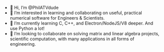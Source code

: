 - 👋 Hi, I’m @PhilATVdude
- 👀 I’m interested in learning and collaborating on useful, practical numerical software for Engineers & Scientists.
- 🌱 I’m currently learning C, C++, and Electron/NodeJS/V8 deeper. And use Python a lot!
- 💞️ I’m looking to collaborate on solving matrix and linear algebra projects, scientific computation, with many applications in all forms of engineering.

<!---
PhilATVdude/PhilATVdude is a ✨ special ✨ repository because its `README.md` (this file) appears on your GitHub profile.
You can click the Preview link to take a look at your changes.
--->
